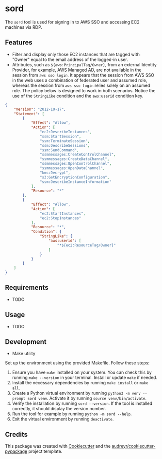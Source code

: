 # sord

The `sord` tool is used for signing in to AWS SSO and accessing EC2 machines via RDP.

## Features

- Filter and display only those EC2 instances that are tagged with "Owner" equal to the email address of the logged-in user.
- Attributes, such as `${aws:PrincipalTag/Owner}`, from an external Identity Provider, for example, AWS Managed AD, are not available in the session from `aws sso login`. It appears that the session from AWS SSO in the web uses a combination of federated user and assumed role, whereas the session from `aws sso login` relies solely on an assumed role. The policy below is designed to work in both scenarios. Notice the use of the `StringLike` condition and the `aws:userid` condition key.

```json
{
    "Version": "2012-10-17",
    "Statement": [
        {
            "Effect": "Allow",
            "Action": [
                "ec2:DescribeInstances",
                "ssm:StartSession",
                "ssm:TerminateSession",
                "ssm:DescribeSessions",
                "ssm:SendCommand",
                "ssmmessages:CreateControlChannel",
                "ssmmessages:CreateDataChannel",
                "ssmmessages:OpenControlChannel",
                "ssmmessages:OpenDataChannel",
                "kms:Decrypt",
                "s3:GetEncryptionConfiguration",
                "ssm:DescribeInstanceInformation"
            ],
            "Resource": "*"
        },
        {
            "Effect": "Allow",
            "Action": [
                "ec2:StartInstances",
                "ec2:StopInstances"
            ],
            "Resource": "*",
            "Condition": {
                "StringLike": {
                    "aws:userid": [
                        "*${ec2:ResourceTag/Owner}"
                    ]
                }
            }
        }
    ]
}
```

## Requirements

- TODO

## Usage

- TODO

## Development

- Make utility

Set up the environment using the provided Makefile. Follow these steps:

1. Ensure you have `make` installed on your system. You can check this by running `make --version` in your terminal. Install or update `make` if needed.
2. Install the necessary dependencies by running `make install` or `make all`.
3. Create a Python virtual environment by running `python3 -m venv --prompt sord venv`. Activate it by running `source venv/bin/activate`.
4. Verify the installation by running `sord --version`. If the tool is installed correctly, it should display the version number.
5. Run the tool for example by running `python -m sord --help`.
6. Exit the virtual environment by running `deactivate`.

## Credits

This package was created with [Cookiecutter](https://github.com/audreyr/cookiecutter) and the [audreyr/cookiecutter-pypackage](https://github.com/audreyr/cookiecutter-pypackage) project template.
